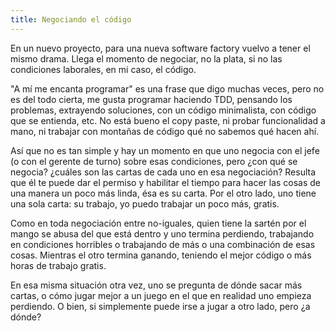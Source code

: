 ```yaml
---
title: Negociando el código
---
```


En un nuevo proyecto, para una nueva software factory vuelvo a tener el mismo drama.
Llega el momento de negociar, no la plata, si no las condiciones laborales, en mi
caso, el código.

"A mí me encanta programar" es una frase que digo muchas veces, pero no es del todo
cierta, me gusta programar haciendo TDD, pensando los problemas, extrayendo soluciones,
con un código minimalista, con código que se entienda, etc. No está bueno el copy
paste, ni probar funcionalidad a mano, ni trabajar con montañas de código qué no
sabemos qué hacen ahí.

Así que no es tan simple y hay un momento en que uno negocia con el jefe (o con el
gerente de turno) sobre esas condiciones, pero ¿con qué se negocia? ¿cuáles son las
cartas de cada uno en esa negociación? Resulta que él te puede dar el permiso y
habilitar el tiempo para hacer las cosas de una manera un poco más linda, ésa es su
carta. Por el otro lado, uno tiene una sola carta: su trabajo, yo puedo trabajar un
poco más, gratis.

Como en toda negociación entre no-iguales, quien tiene la sartén por el mango se abusa
del que está dentro y uno termina perdiendo, trabajando en condiciones horribles o
trabajando de más o una combinación de esas cosas. Mientras el otro termina ganando,
teniendo el mejor código o más horas de trabajo gratis.

En esa misma situación otra vez, uno se pregunta de dónde sacar más cartas, o cómo jugar
mejor a un juego en el que en realidad uno empieza perdiendo. O bien, si simplemente
puede irse a jugar a otro lado, pero ¿a dónde?
